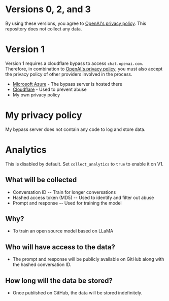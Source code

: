 # Versions 0, 2, and 3

By using these versions, you agree to [OpenAI's privacy policy](https://openai.com/policies/privacy-policy). This repository does not collect any data.

# Version 1

Version 1 requires a cloudflare bypass to access `chat.openai.com`. Therefore, in combination to [OpenAI's privacy policy](https://openai.com/policies/privacy-policy), you must also accept the privacy policy of other providers involved in the process.

- [Microsoft Azure](https://azure.microsoft.com/en-us/support/legal/) - The bypass server is hosted there
- [Cloudflare](https://www.cloudflare.com/privacypolicy/) - Used to prevent abuse
- My own privacy policy

# My privacy policy

My bypass server does not contain any code to log and store data.

# Analytics

This is disabled by default. Set `collect_analytics` to `true` to enable it on V1.

## What will be collected

- Conversation ID -- Train for longer conversations
- Hashed access token (MD5) -- Used to identify and filter out abuse
- Prompt and response -- Used for training the model

## Why?

- To train an open source model based on LLaMA

## Who will have access to the data?

- The prompt and response will be publicly available on GitHub along with the hashed conversation ID.

## How long will the data be stored?

- Once published on GitHub, the data will be stored indefinitely.
